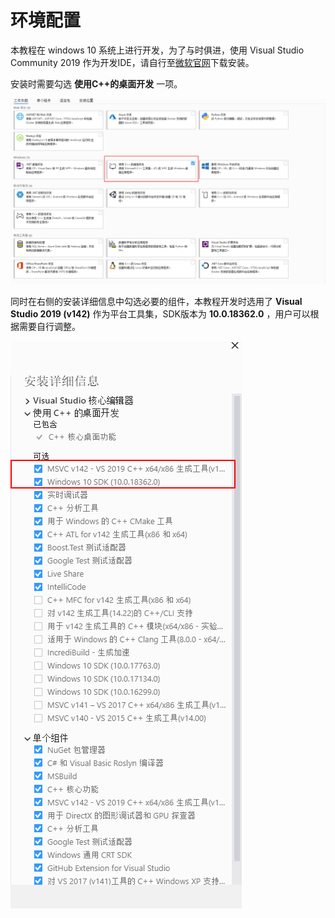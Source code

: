 # 环境配置

本教程在 windows 10 系统上进行开发，为了与时俱进，使用 Visual Studio Community 2019 作为开发IDE，请自行至[微软官网]( https://visualstudio.microsoft.com/zh-hans/downloads/)下载安装。

安装时需要勾选 **使用C++的桌面开发** 一项。

<img src="2019-07-30_16-30-46.png" />

同时在右侧的安装详细信息中勾选必要的组件，本教程开发时选用了 **Visual Studio 2019 (v142)** 作为平台工具集，SDK版本为 **10.0.18362.0** ，用户可以根据需要自行调整。

<img src="2019-07-30_16-31-52.png" />
